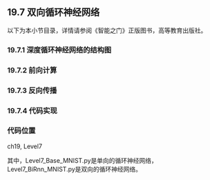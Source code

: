 <!--Copyright © Microsoft Corporation. All rights reserved.
  适用于[License](https://github.com/Microsoft/ai-edu/blob/master/LICENSE.md)版权许可-->

## 19.7 双向循环神经网络

以下为本小节目录，详情请参阅《智能之门》正版图书，高等教育出版社。

### 19.7.1 深度循环神经网络的结构图

### 19.7.2 前向计算


### 19.7.3 反向传播

### 19.7.4 代码实现


### 代码位置

ch19, Level7

其中，Level7_Base_MNIST.py是单向的循环神经网络，Level7_BiRnn_MNIST.py是双向的循环神经网络。
